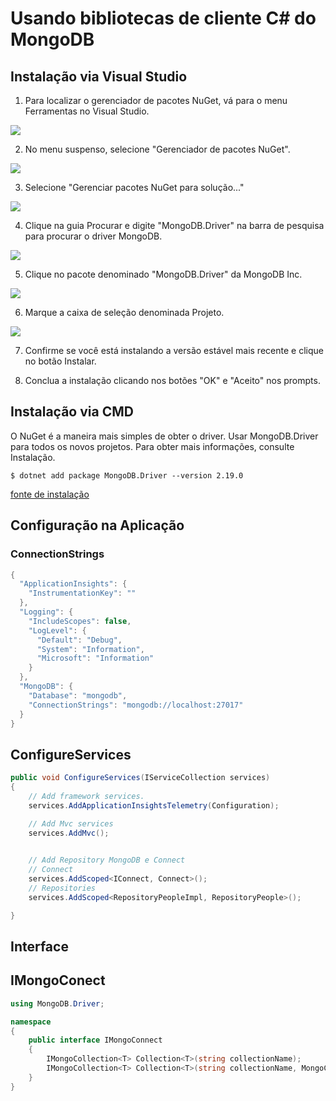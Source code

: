# Usando bibliotecas de cliente C# do MongoDB

## Instalação via Visual Studio

1. Para localizar o gerenciador de pacotes NuGet, vá para o menu Ferramentas no Visual Studio.

![](https://d36ai2hkxl16us.cloudfront.net/course-uploads/ae62dcd7-abdc-4e90-a570-83eccba49043/nvx534n90cnr-tools-tab.png)

2. No menu suspenso, selecione "Gerenciador de pacotes NuGet".

![](https://d36ai2hkxl16us.cloudfront.net/course-uploads/ae62dcd7-abdc-4e90-a570-83eccba49043/gbt28h7my135-nuget-package-manager.png)

3. Selecione "Gerenciar pacotes NuGet para solução..."

![](https://d36ai2hkxl16us.cloudfront.net/course-uploads/ae62dcd7-abdc-4e90-a570-83eccba49043/g5209ynmxqlq-manage-nuget-packages.png)

4. Clique na guia Procurar e digite "MongoDB.Driver" na barra de pesquisa para procurar o driver MongoDB.

![](https://d36ai2hkxl16us.cloudfront.net/course-uploads/ae62dcd7-abdc-4e90-a570-83eccba49043/e4feea1v85uy-browse-tab.png)

5. Clique no pacote denominado "MongoDB.Driver" da MongoDB Inc.

![](https://d36ai2hkxl16us.cloudfront.net/course-uploads/ae62dcd7-abdc-4e90-a570-83eccba49043/4aqn1ofcyeug-mongodb-driver.png)

6. Marque a caixa de seleção denominada Projeto.

![](https://d36ai2hkxl16us.cloudfront.net/course-uploads/ae62dcd7-abdc-4e90-a570-83eccba49043/r9xzcc3n7gc2-project.png)

7. Confirme se você está instalando a versão estável mais recente e clique no botão Instalar.

8. Conclua a instalação clicando nos botões "OK" e "Aceito" nos prompts.

## Instalação via CMD

O NuGet é a maneira mais simples de obter o driver. Usar MongoDB.Driver para todos os novos projetos.
Para obter mais informações, consulte Instalação.

    $ dotnet add package MongoDB.Driver --version 2.19.0

[fonte de instalação](https://www.nuget.org/packages/mongodb.driver#supportedframeworks-body-tab)

## Configuração na Aplicação

### ConnectionStrings

```C#
{
  "ApplicationInsights": {
    "InstrumentationKey": ""
  },
  "Logging": {
    "IncludeScopes": false,
    "LogLevel": {
      "Default": "Debug",
      "System": "Information",
      "Microsoft": "Information"
    }
  },
  "MongoDB": {
    "Database": "mongodb",
    "ConnectionStrings": "mongodb://localhost:27017"
  }
}
```

## ConfigureServices

```C#
public void ConfigureServices(IServiceCollection services)
{
    // Add framework services.
    services.AddApplicationInsightsTelemetry(Configuration);

    // Add Mvc services
    services.AddMvc();               
  

    // Add Repository MongoDB e Connect
    // Connect
    services.AddScoped<IConnect, Connect>();
    // Repositories
    services.AddScoped<RepositoryPeopleImpl, RepositoryPeople>();

}
```

## Interface

## IMongoConect

```C#
using MongoDB.Driver;

namespace 
{
    public interface IMongoConnect
    {   
        IMongoCollection<T> Collection<T>(string collectionName);
        IMongoCollection<T> Collection<T>(string collectionName, MongoCollectionSettings mongoCollectionSettings);
    }
}
```
